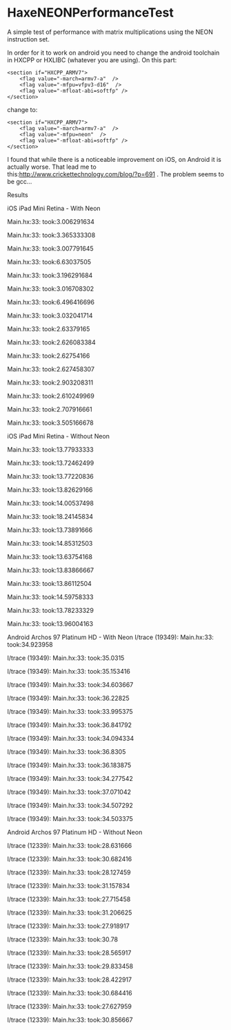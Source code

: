 HaxeNEONPerformanceTest
=======================

A simple test of performance with matrix multiplications using the NEON instruction set.

In order for it to work on android you need to change the android toolchain in HXCPP or HXLIBC (whatever you are using). On this part:

	<section if="HXCPP_ARMV7">
		<flag value="-march=armv7-a"  />
		<flag value="-mfpu=vfpv3-d16"  />
		<flag value="-mfloat-abi=softfp" />
	</section>

change to:

	<section if="HXCPP_ARMV7">
		<flag value="-march=armv7-a"  />
		<flag value="-mfpu=neon"  />
		<flag value="-mfloat-abi=softfp" />
	</section>


I found that while there is a noticeable improvement on iOS, on Android it is actually worse. That lead me to this:http://www.crickettechnology.com/blog/?p=691 . 
The problem seems to be gcc...

Results

iOS iPad Mini Retina - With Neon

Main.hx:33: took:3.006291634

Main.hx:33: took:3.365333308

Main.hx:33: took:3.007791645

Main.hx:33: took:6.63037505

Main.hx:33: took:3.196291684

Main.hx:33: took:3.016708302

Main.hx:33: took:6.496416696

Main.hx:33: took:3.032041714

Main.hx:33: took:2.63379165

Main.hx:33: took:2.626083384

Main.hx:33: took:2.62754166

Main.hx:33: took:2.627458307

Main.hx:33: took:2.903208311

Main.hx:33: took:2.610249969

Main.hx:33: took:2.707916661

Main.hx:33: took:3.505166678


iOS iPad Mini Retina - Without Neon

Main.hx:33: took:13.77933333

Main.hx:33: took:13.72462499

Main.hx:33: took:13.77220836

Main.hx:33: took:13.82629166

Main.hx:33: took:14.00537498

Main.hx:33: took:18.24145834

Main.hx:33: took:13.73891666

Main.hx:33: took:14.85312503

Main.hx:33: took:13.63754168

Main.hx:33: took:13.83866667

Main.hx:33: took:13.86112504

Main.hx:33: took:14.59758333

Main.hx:33: took:13.78233329

Main.hx:33: took:13.96004163

Android Archos 97 Platinum HD - With Neon
I/trace   (19349): Main.hx:33: took:34.923958

I/trace   (19349): Main.hx:33: took:35.0315

I/trace   (19349): Main.hx:33: took:35.153416

I/trace   (19349): Main.hx:33: took:34.603667

I/trace   (19349): Main.hx:33: took:36.22825

I/trace   (19349): Main.hx:33: took:33.995375

I/trace   (19349): Main.hx:33: took:36.841792

I/trace   (19349): Main.hx:33: took:34.094334

I/trace   (19349): Main.hx:33: took:36.8305

I/trace   (19349): Main.hx:33: took:36.183875

I/trace   (19349): Main.hx:33: took:34.277542

I/trace   (19349): Main.hx:33: took:37.071042

I/trace   (19349): Main.hx:33: took:34.507292

I/trace   (19349): Main.hx:33: took:34.503375

Android Archos 97 Platinum HD - Without Neon

I/trace   (12339): Main.hx:33: took:28.631666

I/trace   (12339): Main.hx:33: took:30.682416

I/trace   (12339): Main.hx:33: took:28.127459

I/trace   (12339): Main.hx:33: took:31.157834

I/trace   (12339): Main.hx:33: took:27.715458

I/trace   (12339): Main.hx:33: took:31.206625

I/trace   (12339): Main.hx:33: took:27.918917

I/trace   (12339): Main.hx:33: took:30.78

I/trace   (12339): Main.hx:33: took:28.565917

I/trace   (12339): Main.hx:33: took:29.833458

I/trace   (12339): Main.hx:33: took:28.422917

I/trace   (12339): Main.hx:33: took:30.684416

I/trace   (12339): Main.hx:33: took:27.627959

I/trace   (12339): Main.hx:33: took:30.856667
